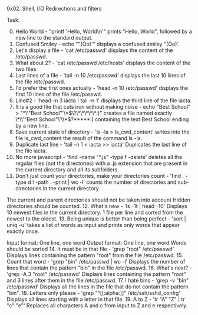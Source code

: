 0x02. Shell, I/O Redirections and filters

Task:

0. Hello World - "printf 'Hello, World\n'" prints "Hello, World", followed by a new line to the standard output. 
1. Confused Smiley - echo "\"(Ôo)'" displays a confused smiley "(Ôo)'.
2. Let's display a file - 'cat /etc/passwd' displays the content of the /etc/passwd.
3. What about 2? - 'cat /etc/passwd /etc/hosts' displays the content of the two files.
4. Last lines of a file - 'tail -n 10 /etc/passwd' displays the last 10 lines of the file /etc/passwd.
5. I'd prefer the first ones actually - 'head -n 10 /etc/passwd' displays the first 10 lines of the file /etc/passwd.
6. Line#2 - 'head -n 3 iacta | tail -n 1' displays the third line of the file iacta.
7. It is a good file that cuts iron without making noise - echo "Best School" > "\*\\\'\"Best School\"\'\\\*$\?\*\*\*\*\*:)" creates a file named exactly \*\\'"Best School"\'\\*$\?\*\*\*\*\*:) containing the text Best School ending by a new line.
8. Save current state of directory - 'ls -la > ls_cwd_content' writes into the file ls_cwd_content the result of the command ls -la.
9. Duplicate last line - 'tail -n 1 < iacta >> iacta' Duplicates the last line of the file iacta.
10. No more javascript - 'find -name "*.js" -type f -delete' deletes all the regular files (not the directories) with a .js extension that are present in the current directory and all its subfolders.
11. Don't just count your directories, make your directories count - 'find . -type d ! -path . -print | wc -l' counts the number of directories and sub-directories in the current directory.

The current and parent directories should not be taken into account
Hidden directories should be counted.
12. What's new - 'ls -1t | head -10' Displays 10 newest files in the current directory. 1 file per line and sorted from the newest to the oldest.
13. Being unique is better than being perfect - 'sort | uniq -u' takes a list of words as input and prints only words that appear exactly once.

Input format: One line, one word
Output format: One line, one word
Words should be sorted
14. It must be in that file - 'grep "root" /etc/passwd' Displays lines containing the pattern "root" from the file /etc/passwd.
15. Count that word - 'grep "bin" /etc/passwd | wc -l' Displays the number of lines that contain the pattern "bin" in the file /etc/passwd.
16. What's next? - 'grep -A 3 "root" /etc/passwd' Displays lines containing the pattern "root" and 3 lines after them in the file /etc/passwd.
17. I hate bins - 'grep -v "bin" /etc/passwd' Displays all the lines in the file that do not contain the pattern "bin".
18. Letters only please - 'grep "^[[:alpha:]]" /etc/ssh/sshd_config' Displays all lines starting with a letter in that file.
19. A to Z - 'tr "A" "Z" | tr "c" "e"' Replaces all characters A and c from input to Z and e respectively.
